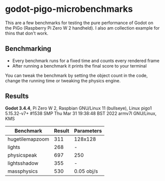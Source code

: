 # godot-pigo-microbenchmarks

This are a few benchmarks for testing the pure performance of Godot on the PiGo (Raspberry Pi Zero W 2 handheld).
I also am collection example for thins that don't work. 

## Benchmarking
- Every benchmark runs for a fixed time and counts every rendered frame
- After running a benchmark it prints the final score to your terminal

You can tweak the benchmark by setting the object count in the code, change the running time or tweaking the physics engine.

## Results

**Godot 3.4.4**, Pi Zero W 2, Raspbian GNU/Linux 11 (bullseye), Linux pigo1 5.15.32-v7+ #1538 SMP Thu Mar 31 19:38:48 BST 2022 armv7l GNU/Linux, KMS

| Benchmark | Result | Parameters |
| --- | --- | --- |
| hugetilemapzoom | 311 | 128x128 |
| lights | 268 | - |
| physicspeak | 697 | 250 |
| lightsshadow | 355 | - |
| massphysics | 530 | 0.05 obj/s |

